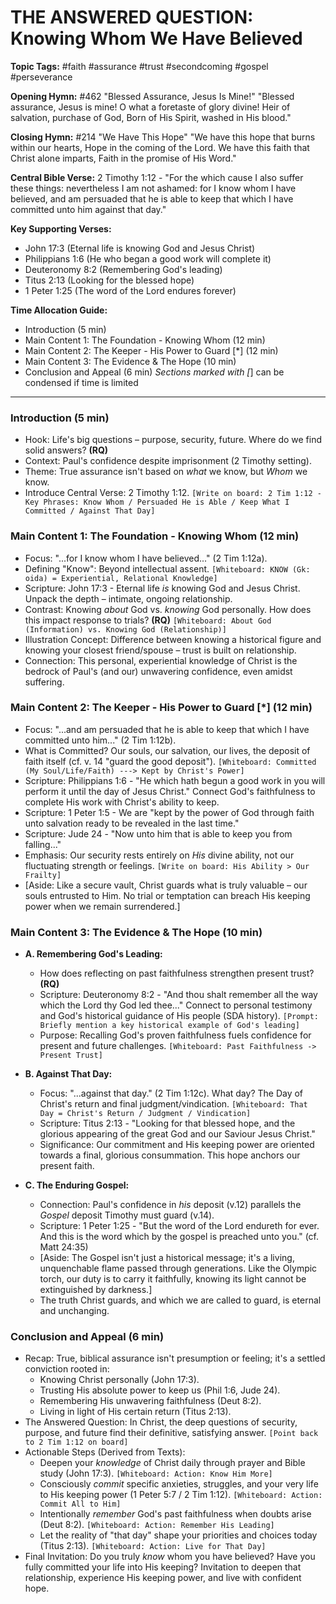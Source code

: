# THE ANSWERED QUESTION: Knowing Whom We Have Believed

**Topic Tags:** #faith #assurance #trust #secondcoming #gospel #perseverance

**Opening Hymn:** #462 "Blessed Assurance, Jesus Is Mine!" "Blessed assurance,
Jesus is mine! O what a foretaste of glory divine! Heir of salvation, purchase
of God, Born of His Spirit, washed in His blood."

**Closing Hymn:** #214 "We Have This Hope" "We have this hope that burns within
our hearts, Hope in the coming of the Lord. We have this faith that Christ alone
imparts, Faith in the promise of His Word."

**Central Bible Verse:** 2 Timothy 1:12 - "For the which cause I also suffer
these things: nevertheless I am not ashamed: for I know whom I have believed,
and am persuaded that he is able to keep that which I have committed unto him
against that day."

**Key Supporting Verses:**

- John 17:3 (Eternal life is knowing God and Jesus Christ)
- Philippians 1:6 (He who began a good work will complete it)
- Deuteronomy 8:2 (Remembering God's leading)
- Titus 2:13 (Looking for the blessed hope)
- 1 Peter 1:25 (The word of the Lord endures forever)

**Time Allocation Guide:**

- Introduction (5 min)
- Main Content 1: The Foundation - Knowing Whom (12 min)
- Main Content 2: The Keeper - His Power to Guard [*] (12 min)
- Main Content 3: The Evidence & The Hope (10 min)
- Conclusion and Appeal (6 min) _Sections marked with [_] can be condensed if
  time is limited

---

### Introduction (5 min)

- Hook: Life's big questions – purpose, security, future. Where do we find solid
  answers? **(RQ)**
- Context: Paul's confidence despite imprisonment (2 Timothy setting).
- Theme: True assurance isn't based on _what_ we know, but _Whom_ we know.
- Introduce Central Verse: 2 Timothy 1:12.
  `[Write on board: 2 Tim 1:12 - Key Phrases: Know Whom / Persuaded He is Able / Keep What I Committed / Against That Day]`

### Main Content 1: The Foundation - Knowing Whom (12 min)

- Focus: "...for I know whom I have believed..." (2 Tim 1:12a).
- Defining "Know": Beyond intellectual assent.
  `[Whiteboard: KNOW (Gk: oida) = Experiential, Relational Knowledge]`
- Scripture: John 17:3 - Eternal life _is_ knowing God and Jesus Christ. Unpack
  the depth – intimate, ongoing relationship.
- Contrast: Knowing _about_ God vs. _knowing_ God personally. How does this
  impact response to trials? **(RQ)**
  `[Whiteboard: About God (Information) vs. Knowing God (Relationship)]`
- Illustration Concept: Difference between knowing a historical figure and
  knowing your closest friend/spouse – trust is built on relationship.
- Connection: This personal, experiential knowledge of Christ is the bedrock of
  Paul's (and our) unwavering confidence, even amidst suffering.

### Main Content 2: The Keeper - His Power to Guard [*] (12 min)

- Focus: "...and am persuaded that he is able to keep that which I have
  committed unto him..." (2 Tim 1:12b).
- What is Committed? Our souls, our salvation, our lives, the deposit of faith
  itself (cf. v. 14 "guard the good deposit").
  `[Whiteboard: Committed (My Soul/Life/Faith) ---> Kept by Christ's Power]`
- Scripture: Philippians 1:6 - "He which hath begun a good work in you will
  perform it until the day of Jesus Christ." Connect God's faithfulness to
  complete His work with Christ's ability to keep.
- Scripture: 1 Peter 1:5 - We are "kept by the power of God through faith unto
  salvation ready to be revealed in the last time."
- Scripture: Jude 24 - "Now unto him that is able to keep you from falling..."
- Emphasis: Our security rests entirely on _His_ divine ability, not our
  fluctuating strength or feelings.
  `[Write on board: His Ability > Our Frailty]`
- [Aside: Like a secure vault, Christ guards what is truly valuable – our souls
  entrusted to Him. No trial or temptation can breach His keeping power when we
  remain surrendered.]

### Main Content 3: The Evidence & The Hope (10 min)

- **A. Remembering God's Leading:**

  - How does reflecting on past faithfulness strengthen present trust? **(RQ)**
  - Scripture: Deuteronomy 8:2 - "And thou shalt remember all the way which the
    Lord thy God led thee..." Connect to personal testimony and God's historical
    guidance of His people (SDA history).
    `[Prompt: Briefly mention a key historical example of God's leading]`
  - Purpose: Recalling God's proven faithfulness fuels confidence for present
    and future challenges. `[Whiteboard: Past Faithfulness -> Present Trust]`

- **B. Against That Day:**

  - Focus: "...against that day." (2 Tim 1:12c). What day? The Day of Christ's
    return and final judgment/vindication.
    `[Whiteboard: That Day = Christ's Return / Judgment / Vindication]`
  - Scripture: Titus 2:13 - "Looking for that blessed hope, and the glorious
    appearing of the great God and our Saviour Jesus Christ."
  - Significance: Our commitment and His keeping power are oriented towards a
    final, glorious consummation. This hope anchors our present faith.

- **C. The Enduring Gospel:**
  - Connection: Paul's confidence in _his_ deposit (v.12) parallels the _Gospel_
    deposit Timothy must guard (v.14).
  - Scripture: 1 Peter 1:25 - "But the word of the Lord endureth for ever. And
    this is the word which by the gospel is preached unto you." (cf. Matt 24:35)
  - [Aside: The Gospel isn't just a historical message; it's a living,
    unquenchable flame passed through generations. Like the Olympic torch, our
    duty is to carry it faithfully, knowing its light cannot be extinguished by
    darkness.]
  - The truth Christ guards, and which we are called to guard, is eternal and
    unchanging.

### Conclusion and Appeal (6 min)

- Recap: True, biblical assurance isn't presumption or feeling; it's a settled
  conviction rooted in:
  - Knowing Christ personally (John 17:3).
  - Trusting His absolute power to keep us (Phil 1:6, Jude 24).
  - Remembering His unwavering faithfulness (Deut 8:2).
  - Living in light of His certain return (Titus 2:13).
- The Answered Question: In Christ, the deep questions of security, purpose, and
  future find their definitive, satisfying answer.
  `[Point back to 2 Tim 1:12 on board]`
- Actionable Steps (Derived from Texts):
  - Deepen your _knowledge_ of Christ daily through prayer and Bible study (John
    17:3). `[Whiteboard: Action: Know Him More]`
  - Consciously _commit_ specific anxieties, struggles, and your very life to
    His keeping power (1 Peter 5:7 / 2 Tim 1:12).
    `[Whiteboard: Action: Commit All to Him]`
  - Intentionally _remember_ God's past faithfulness when doubts arise (Deut
    8:2). `[Whiteboard: Action: Remember His Leading]`
  - Let the reality of "that day" shape your priorities and choices today (Titus
    2:13). `[Whiteboard: Action: Live for That Day]`
- Final Invitation: Do you truly _know_ whom you have believed? Have you fully
  committed your life into His keeping? Invitation to deepen that relationship,
  experience His keeping power, and live with confident hope.
